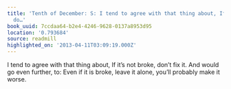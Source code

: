 ```yaml
---
title: 'Tenth of December: S: I tend to agree with that thing about, If it’s not broke,
  do…'
book_uuid: 7ccdaa64-b2e4-4246-9628-0137a8953d95
location: '0.793684'
source: readmill
highlighted_on: '2013-04-11T03:09:19.000Z'
---
```


I tend to agree with that thing about, If it’s not broke, don’t fix it. And would go even further, to: Even if it is broke, leave it alone, you’ll probably make it worse.